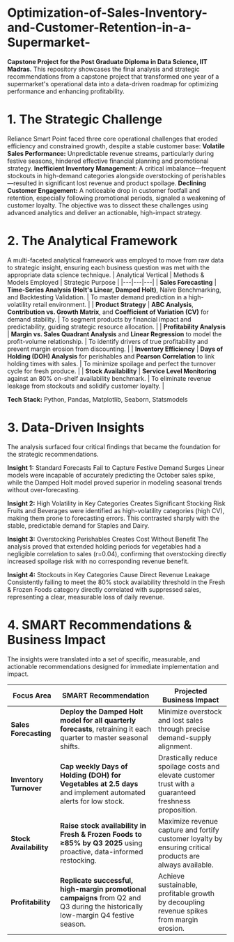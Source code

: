# Optimization-of-Sales-Inventory-and-Customer-Retention-in-a-Supermarket-
**Capstone Project for the Post Graduate Diploma in Data Science, IIT Madras.**
This repository showcases the final analysis and strategic recommendations from a capstone project that transformed one year of a supermarket's operational data into a data-driven roadmap for optimizing performance and enhancing profitability.

# 1. The Strategic Challenge
Reliance Smart Point faced three core operational challenges that eroded efficiency and constrained growth, despite a stable customer base:
**Volatile Sales Performance:** Unpredictable revenue streams, particularly during festive seasons, hindered effective financial planning and promotional strategy.
**Inefficient Inventory Management:** A critical imbalance—frequent stockouts in high-demand categories alongside overstocking of perishables—resulted in significant lost revenue and product spoilage.
**Declining Customer Engagement:** A noticeable drop in customer footfall and retention, especially following promotional periods, signaled a weakening of customer loyalty.
The objective was to dissect these challenges using advanced analytics and deliver an actionable, high-impact strategy.

# 2. The Analytical Framework
A multi-faceted analytical framework was employed to move from raw data to strategic insight, ensuring each business question was met with the appropriate data science technique.
| Analytical Vertical | Methods & Models Employed | Strategic Purpose |
|---|---|---|
| **Sales Forecasting** | **Time-Series Analysis (Holt's Linear, Damped Holt)**, Naïve Benchmarking, and Backtesting Validation. | To master demand prediction in a high-volatility retail environment. |
| **Product Strategy** | **ABC Analysis**, **Contribution vs. Growth Matrix**, and **Coefficient of Variation (CV)** for demand stability. | To segment products by financial impact and predictability, guiding strategic resource allocation. |
| **Profitability Analysis** | **Margin vs. Sales Quadrant Analysis** and **Linear Regression** to model the profit-volume relationship. | To identify drivers of true profitability and prevent margin erosion from discounting. |
| **Inventory Efficiency** | **Days of Holding (DOH) Analysis** for perishables and **Pearson Correlation** to link holding times with sales. | To minimize spoilage and perfect the turnover cycle for fresh produce. |
| **Stock Availability** | **Service Level Monitoring** against an 80% on-shelf availability benchmark. | To eliminate revenue leakage from stockouts and solidify customer loyalty. |

**Tech Stack:** Python, Pandas, Matplotlib, Seaborn, Statsmodels

# 3. Data-Driven Insights
The analysis surfaced four critical findings that became the foundation for the strategic recommendations.

**Insight 1:** Standard Forecasts Fail to Capture Festive Demand Surges
Linear models were incapable of accurately predicting the October sales spike, while the Damped Holt model proved superior in modeling seasonal trends without over-forecasting.

**Insight 2:** High Volatility in Key Categories Creates Significant Stocking Risk
Fruits and Beverages were identified as high-volatility categories (high CV), making them prone to forecasting errors. This contrasted sharply with the stable, predictable demand for Staples and Dairy.

**Insight 3:** Overstocking Perishables Creates Cost Without Benefit
The analysis proved that extended holding periods for vegetables had a negligible correlation to sales (r=0.04), confirming that overstocking directly increased spoilage risk with no corresponding revenue benefit.

**Insight 4:** Stockouts in Key Categories Cause Direct Revenue Leakage
Consistently failing to meet the 80% stock availability threshold in the Fresh & Frozen Foods category directly correlated with suppressed sales, representing a clear, measurable loss of daily revenue.

# 4. SMART Recommendations & Business Impact
The insights were translated into a set of specific, measurable, and actionable recommendations designed for immediate implementation and impact.

| Focus Area             | SMART Recommendation                                                                                                                        | Projected Business Impact                                                                                 |
| ---------------------- | ------------------------------------------------------------------------------------------------------------------------------------------- | --------------------------------------------------------------------------------------------------------- |
| **Sales Forecasting** | **Deploy the Damped Holt model for all quarterly forecasts**, retraining it each quarter to master seasonal shifts.                             | Minimize overstock and lost sales through precise demand-supply alignment.                                |
| **Inventory Turnover** | **Cap weekly Days of Holding (DOH) for Vegetables at 2.5 days** and implement automated alerts for low stock.                                 | Drastically reduce spoilage costs and elevate customer trust with a guaranteed freshness proposition.      |
| **Stock Availability** | **Raise stock availability in Fresh & Frozen Foods to ≥85% by Q3 2025** using proactive, data-informed restocking.                             | Maximize revenue capture and fortify customer loyalty by ensuring critical products are always available. |
| **Profitability** | **Replicate successful, high-margin promotional campaigns** from Q2 and Q3 during the historically low-margin Q4 festive season.                | Achieve sustainable, profitable growth by decoupling revenue spikes from margin erosion.                  |

